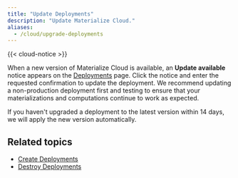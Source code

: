 ```yaml
---
title: "Update Deployments"
description: "Update Materialize Cloud."
aliases:
  - /cloud/upgrade-deployments
---
```


{{< cloud-notice >}}

When a new version of Materialize Cloud is available, an **Update available** notice appears on the [Deployments](https://cloud.materialize.com/deployments) page. Click the notice and enter the requested confirmation to update the deployment. We recommend updating a non-production deployment first and testing to ensure that your materializations and computations continue to work as expected.

If you haven't upgraded a deployment to the latest version within 14 days, we will apply the new version automatically.

## Related topics

* [Create Deployments](../create-deployments)
* [Destroy Deployments](../delete-deployments)
